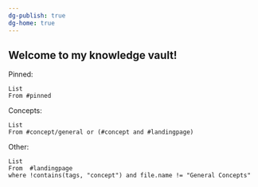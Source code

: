 ```yaml
---
dg-publish: true
dg-home: true
---
```


## Welcome to my knowledge vault!

Pinned:
```dataview
List 
From #pinned
```
Concepts:
```dataview
List 
From #concept/general or (#concept and #landingpage)
```

Other:
```dataview
List 
From  #landingpage
where !contains(tags, "concept") and file.name != "General Concepts"
```

